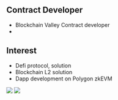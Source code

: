 ## Contract Developer
- Blockchain Valley Contract developer
- 

## Interest
- Defi protocol, solution
- Blockchain L2 solution
- Dapp development on Polygon zkEVM 

![](https://raw.githubusercontent.com/username/github-stats/master/generated/overview.svg#gh-dark-mode-only)
![](https://raw.githubusercontent.com/username/github-stats/master/generated/overview.svg#gh-light-mode-only)
